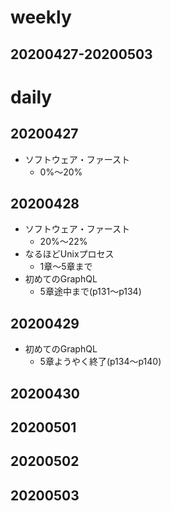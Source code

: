 # weekly
## 20200427-20200503

# daily
## 20200427
* ソフトウェア・ファースト
  * 0%〜20%

## 20200428
* ソフトウェア・ファースト
  * 20%〜22%
* なるほどUnixプロセス
  * 1章〜5章まで
* 初めてのGraphQL
  * 5章途中まで(p131〜p134)

## 20200429
* 初めてのGraphQL
  * 5章ようやく終了(p134〜p140)

## 20200430

## 20200501

## 20200502

## 20200503

